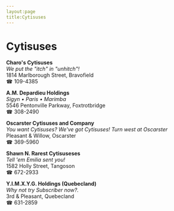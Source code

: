 ```yaml
---
layout:page
title:Cytisuses
---
```

# Cytisuses

**Charo's Cytisuses**  
_We put the "itch" in "unhitch"!_  
1814 Marlborough Street, Bravofield  
☎ 109-4385



**A.M. Depardieu Holdings**  
_Sigyn • Paris • Marimba_  
5546 Pentonville Parkway, Foxtrotbridge  
☎ 308-2490



**Oscarster Cytisuses and Company**  
_You want Cytisuses? We've got Cytisuses! 
Turn west at Oscarster_  
Pleasant & Willow, Oscarster  
☎ 369-5960



**Shawn N. Rarest Cytisuseses**  
_Tell 'em Emilia sent you!_  
1582 Holly Street, Tangoson  
☎ 672-2933



**Y.I.M.X.Y.G. Holdings (Quebecland)**  
_Why not try Subscriber now?._  
3rd & Pleasant, Quebecland  
☎ 631-2859




